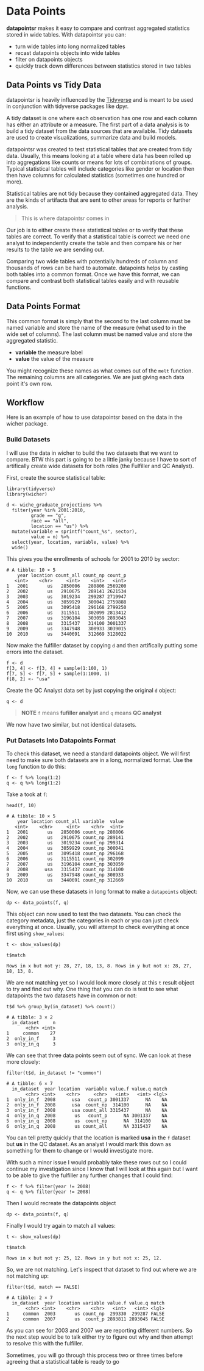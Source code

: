# Data Points

**datapointsr** makes it easy to compare and contrast aggregated
statistics stored in wide tables. With datapointsr you can:

- turn wide tables into long normalized tables
- recast datapoints objects into wide tables
- filter on datapoints objects
- quickly track down differences between statistics stored
in two tables

## Data Points vs Tidy Data

datapointsr is heavily influenced by the [Tidyverse](https://github.com/tidyverse/tidyverse) 
and is meant to be used in conjunction with tidyverse packages
like dpyr.

A tidy dataset is one where each observation has one row and each
column has either an attribute or a measure. The first part of a data
analysis is to build a tidy dataset from the data sources that are
available. Tidy datasets are used to create visualizations, summarize
data and build models.

datapointsr was created to test statistical tables that are created from
tidy data. Usually, this means looking at a table where data has been rolled
up into aggregations like counts or means for lots of combinations of groups.
Typical statistical tables will include categories like gender or location then
then have columns for calculated statistics (sometimes one hundred or more).

Statistical tables are not tidy because they contained aggregated data. They 
are the kinds of artifacts that are sent to other areas for reports or further 
analysis.

>This is where datapointsr comes in

Our job is to either create these statistical tables or to verify that these
tables are correct. To verify that a statistical table is correct we need one
analyst to independently create the table and then compare his or her results
to the table we are sending out.

Comparing two wide tables with potentially hundreds of column and thousands of rows
can be hard to automate. datapoints helps by casting both tables into a common format.
Once we have this format, we can compare and contrast both statistical tables easily
and with reusable functions.

## Data Points Format

This common format is simply that the second to the last column
must be named variable and store the name of the measure (what used 
to in the wide set of columns). The last column must be named value and 
store the aggregated statistic.

  - **variable** the measure label
  - **value** the value of the measure

You might recognize these names as what comes out of the `melt` function. The remaining
columns are all categories. We are just giving each data point it's own row.

## Workflow

Here is an example of how to use datapointsr based on the data in the
wicher package.

### Build Datasets

I will use the data in wicher to build the two datasets that we want to
compare. BTW this part is going to be a little janky because I have to sort of artifically
create wide datasets for both roles (the Fulfiller and QC Analyst).

First, create the source statistical table:

    library(tidyverse)
    library(wicher)
    
    d <- wiche_graduate_projections %>% 
      filter(year %in% 2001:2010,
             grade == "g",
             race == "all",
             location == "us") %>% 
      mutate(variable = sprintf("count_%s", sector),
             value = n) %>% 
      select(year, location, variable, value) %>% 
      wide()

This gives you the enrollments of schools for 2001 to
2010 by sector:

    # A tibble: 10 × 5
        year location count_all count_np count_p
       <int>    <chr>     <int>    <int>   <int>
    1   2001       us   2850006   280806 2569200
    2   2002       us   2910675   289141 2621534
    3   2003       us   3019234   299287 2719947
    4   2004       us   3059929   300041 2759888
    5   2005       us   3095418   296168 2799250
    6   2006       us   3115511   302099 2813412
    7   2007       us   3196104   303059 2893045
    8   2008       us   3315437   314100 3001337
    9   2009       us   3347948   308933 3039015
    10  2010       us   3440691   312669 3128022

Now make the fulfiller dataset by copying `d` and then
artifically putting some errors into the dataset.

    f <- d
    f[3, 4] <- f[3, 4] + sample(1:100, 1)
    f[7, 5] <- f[7, 5] + sample(1:1000, 1)
    f[8, 2] <- "usa"

Create the QC Analyst data set by just copying the 
original `d` object:

    q <- d
    
>**NOTE** `f` means **fufiller analyst** and `q` means **QC analyst**

We now have two similar, but not identical datasets. 

### Put Datasets Into Datapoints Format

To check this dataset, we need a 
standard datapoints object. We will first need to make sure both
datasets are in a long, normalized format. Use the `long` function
to do this:

    f <- f %>% long(1:2)
    q <- q %>% long(1:2)

Take a took at `f`:

    head(f, 10)
    
    # A tibble: 10 × 5
        year location count_all variable  value
       <int>    <chr>     <int>    <chr>  <int>
    1   2001       us   2850006 count_np 280806
    2   2002       us   2910675 count_np 289141
    3   2003       us   3019234 count_np 299314
    4   2004       us   3059929 count_np 300041
    5   2005       us   3095418 count_np 296168
    6   2006       us   3115511 count_np 302099
    7   2007       us   3196104 count_np 303059
    8   2008      usa   3315437 count_np 314100
    9   2009       us   3347948 count_np 308933
    10  2010       us   3440691 count_np 312669

Now, we can use these datasets in long format to 
make a `datapoints` object:

    dp <- data_points(f, q)

This object can now used to test the two datasets. You can check the
category metadata, just the categories in each or you can just check
everything at once. Usually, you will attempt to check everything at
once first using `show_values`:

    t <- show_values(dp)
    
    t$match
    
    Rows in x but not y: 28, 27, 18, 13, 8. Rows in y but not x: 28, 27, 18, 13, 8. 

We are not matching yet so I would look more closely at this `t` result object
to try and find out why. One thing that you can do is test to see what datapoints
the two datasets have in common or not:

    t$d %>% group_by(in_dataset) %>% count()

    # A tibble: 3 × 2
      in_dataset     n
           <chr> <int>
    1     common    27
    2  only_in_f     3
    3  only_in_q     3

We can see that three data points seem out of sync. We can look at these more closely:

    filter(t$d, in_dataset != "common")

    # A tibble: 6 × 7
      in_dataset  year location  variable value.f value.q match
           <chr> <int>    <chr>     <chr>   <int>   <int> <lgl>
    1  only_in_f  2008      usa   count_p 3001337      NA    NA
    2  only_in_f  2008      usa  count_np  314100      NA    NA
    3  only_in_f  2008      usa count_all 3315437      NA    NA
    4  only_in_q  2008       us   count_p      NA 3001337    NA
    5  only_in_q  2008       us  count_np      NA  314100    NA
    6  only_in_q  2008       us count_all      NA 3315437    NA

You can tell pretty quickly that the location is marked **usa** in
the `f` dataset but **us** in the QC dataset. As an analyst I would mark 
this down as something for them to change or I would investigate more.

With such a minor issue I would probably take these rows out so I 
could continue my investigation since I know that I will look at this 
again but I want to be able to give the fulfiller any further changes that
I could find:

    f <- f %>% filter(year != 2008)
    q <- q %>% filter(year != 2008)

Then I would recreate the datapoints object

    dp <- data_points(f, q)

Finally I would try again to match all values:

    t <- show_values(dp)
    
    t$match

    Rows in x but not y: 25, 12. Rows in y but not x: 25, 12. 

So, we are not matching. Let's inspect that dataset to find out where 
we are not matching up:

    filter(t$d, match == FALSE)
    
    # A tibble: 2 × 7
      in_dataset  year location variable value.f value.q match
           <chr> <int>    <chr>    <chr>   <int>   <int> <lgl>
    1     common  2003       us count_np  299330  299287 FALSE
    2     common  2007       us  count_p 2893811 2893045 FALSE

As you can see for 2003 and 2007 we are reporting different numbers. So
the next step would be to talk either try to figure out why and then
attempt to resolve this with the fulfiller.

Sometimes, you will go through this process two or three times before
agreeing that a statistical table is ready to go
